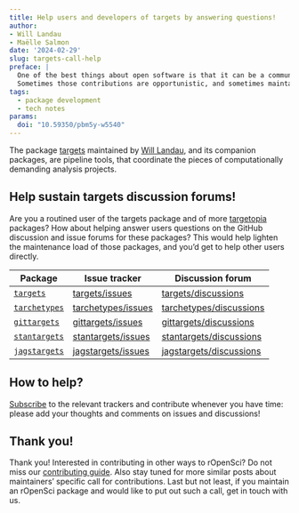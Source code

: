 ```yaml
---
title: Help users and developers of targets by answering questions!
author: 
- Will Landau
- Maëlle Salmon
date: '2024-02-29'
slug: targets-call-help
preface: |
  One of the best things about open software is that it can be a community project with contributions from people other than just the maintainer.
  Sometimes those contributions are opportunistic, and sometimes maintainers solicit specific contributions, and that’s the case here!
tags:
  - package development
  - tech notes
params:
  doi: "10.59350/pbm5y-w5540"
---
```


The package [targets](https://docs.ropensci.org/targets) maintained by [Will Landau](/author/will-landau), and its companion packages, are pipeline tools, that coordinate the pieces of computationally demanding analysis projects.

## Help sustain targets discussion forums!

Are you a routined user of the targets package and of more [targetopia](https://wlandau.github.io/targetopia/) packages? 
How about helping answer users questions on the GitHub discussion and issue forums for these packages? 
This would help lighten the maintenance load of those packages, and you’d get to help other users directly.

Package | Issue tracker | Discussion forum
---|---|---
[`targets`](https://docs.ropensci.org/targets) | [targets/issues](https://github.com/ropensci/targets/issues) | [targets/discussions](https://github.com/ropensci/targets/discussions)
[`tarchetypes`](https://docs.ropensci.org/tarchetypes) | [tarchetypes/issues](https://github.com/ropensci/tarchetypes/issues) | [tarchetypes/discussions](https://github.com/ropensci/tarchetypes/discussions)
[`gittargets`](https://docs.ropensci.org/gittargets) | [gittargets/issues](https://github.com/ropensci/gittargets/issues) | [gittargets/discussions](https://github.com/ropensci/gittargets/discussions)
[`stantargets`](https://docs.ropensci.org/stantargets) | [stantargets/issues](https://github.com/ropensci/stantargets/issues) | [stantargets/discussions](https://github.com/ropensci/stantargets/discussions)
[`jagstargets`](https://docs.ropensci.org/jagstargets) | [jagstargets/issues](https://github.com/ropensci/jagstargets/issues) | [jagstargets/discussions](https://github.com/ropensci/jagstargets/discussions)


## How to help?

[Subscribe](https://docs.github.com/en/account-and-profile/managing-subscriptions-and-notifications-on-github/setting-up-notifications/configuring-notifications#configuring-your-watch-settings-for-an-individual-repository) to the relevant trackers and contribute whenever you have time: please add your thoughts and comments on issues and discussions!

## Thank you!

Thank you! 
Interested in contributing in other ways to rOpenSci? 
Do not miss our [contributing guide](https://contributing.ropensci.org). 
Also stay tuned for more similar posts about maintainers’ specific call for contributions.
Last but not least, if you maintain an rOpenSci package and would like to put out such a call, get in touch with us.
